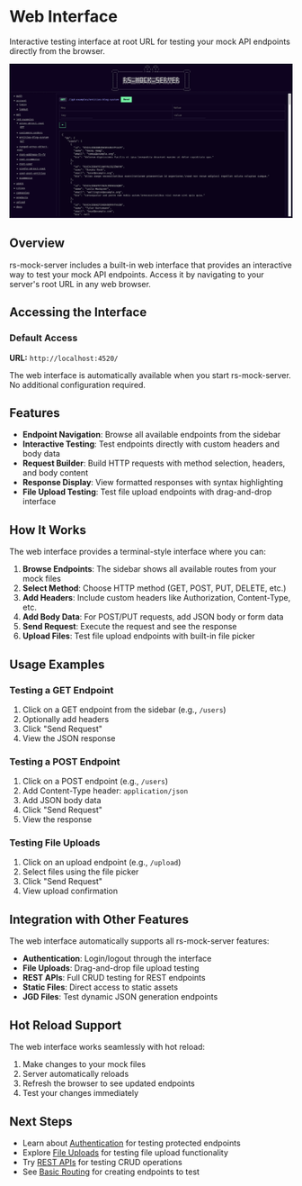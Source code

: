 # Web Interface

Interactive testing interface at root URL for testing your mock API endpoints directly from the browser.

![Web Interface](../images/home.png)

## Overview

rs-mock-server includes a built-in web interface that provides an interactive way to test your mock API endpoints. Access it by navigating to your server's root URL in any web browser.

## Accessing the Interface

### Default Access

**URL:** `http://localhost:4520/`

The web interface is automatically available when you start rs-mock-server. No additional configuration required.

## Features

-   **Endpoint Navigation**: Browse all available endpoints from the sidebar
-   **Interactive Testing**: Test endpoints directly with custom headers and body data
-   **Request Builder**: Build HTTP requests with method selection, headers, and body content
-   **Response Display**: View formatted responses with syntax highlighting
-   **File Upload Testing**: Test file upload endpoints with drag-and-drop interface

## How It Works

The web interface provides a terminal-style interface where you can:

1. **Browse Endpoints**: The sidebar shows all available routes from your mock files
2. **Select Method**: Choose HTTP method (GET, POST, PUT, DELETE, etc.)
3. **Add Headers**: Include custom headers like Authorization, Content-Type, etc.
4. **Add Body Data**: For POST/PUT requests, add JSON body or form data
5. **Send Request**: Execute the request and see the response
6. **Upload Files**: Test file upload endpoints with built-in file picker

## Usage Examples

### Testing a GET Endpoint

1. Click on a GET endpoint from the sidebar (e.g., `/users`)
2. Optionally add headers
3. Click "Send Request"
4. View the JSON response

### Testing a POST Endpoint

1. Click on a POST endpoint (e.g., `/users`)
2. Add Content-Type header: `application/json`
3. Add JSON body data
4. Click "Send Request"
5. View the response

### Testing File Uploads

1. Click on an upload endpoint (e.g., `/upload`)
2. Select files using the file picker
3. Click "Send Request"
4. View upload confirmation

## Integration with Other Features

The web interface automatically supports all rs-mock-server features:

-   **Authentication**: Login/logout through the interface
-   **File Uploads**: Drag-and-drop file upload testing
-   **REST APIs**: Full CRUD testing for REST endpoints
-   **Static Files**: Direct access to static assets
-   **JGD Files**: Test dynamic JSON generation endpoints

## Hot Reload Support

The web interface works seamlessly with hot reload:

1. Make changes to your mock files
2. Server automatically reloads
3. Refresh the browser to see updated endpoints
4. Test your changes immediately

## Next Steps

-   Learn about [Authentication](authentication.md) for testing protected endpoints
-   Explore [File Uploads](file-uploads.md) for testing file upload functionality
-   Try [REST APIs](rest-apis.md) for testing CRUD operations
-   See [Basic Routing](basic-routing.md) for creating endpoints to test
